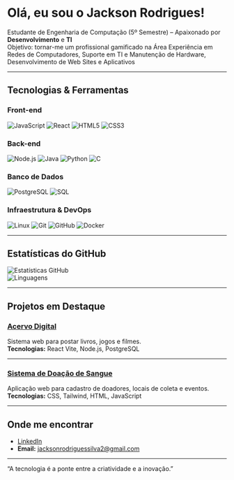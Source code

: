 # Olá, eu sou o Jackson Rodrigues!

Estudante de Engenharia de Computação (5º Semestre) – 
Apaixonado por **Desenvolvimento** e **TI**  
Objetivo: tornar-me um profissional gamificado na Área
Experiência em Redes de Computadores, Suporte em TI e Manutenção de Hardware, Desenvolvimento de Web Sites e Aplicativos

---

##  Tecnologias & Ferramentas

### Front-end
![JavaScript](https://img.shields.io/badge/JavaScript-F7DF1E?style=for-the-badge&logo=javascript&logoColor=black)
![React](https://img.shields.io/badge/React-20232A?style=for-the-badge&logo=react&logoColor=61DAFB)
![HTML5](https://img.shields.io/badge/HTML5-E34F26?style=for-the-badge&logo=html5&logoColor=white)
![CSS3](https://img.shields.io/badge/CSS3-1572B6?style=for-the-badge&logo=css3&logoColor=white)

### Back-end
![Node.js](https://img.shields.io/badge/Node.js-43853D?style=for-the-badge&logo=node.js&logoColor=white)
![Java](https://img.shields.io/badge/Java-ED8B00?style=for-the-badge&logo=openjdk&logoColor=white)
![Python](https://img.shields.io/badge/Python-3776AB?style=for-the-badge&logo=python&logoColor=white)
![C](https://img.shields.io/badge/C-00599C?style=for-the-badge&logo=c&logoColor=white)


### Banco de Dados
![PostgreSQL](https://img.shields.io/badge/PostgreSQL-316192?style=for-the-badge&logo=postgresql&logoColor=white)
![SQL](https://img.shields.io/badge/SQL-025E8C?style=for-the-badge&logo=database&logoColor=white)

### Infraestrutura & DevOps
![Linux](https://img.shields.io/badge/Linux-FCC624?style=for-the-badge&logo=linux&logoColor=black)
![Git](https://img.shields.io/badge/Git-F05032?style=for-the-badge&logo=git&logoColor=white)
![GitHub](https://img.shields.io/badge/GitHub-181717?style=for-the-badge&logo=github&logoColor=white)
![Docker](https://img.shields.io/badge/Docker-2496ED?style=for-the-badge&logo=docker&logoColor=white)

---

## Estatísticas do GitHub
![Estatísticas GitHub](https://github-readme-stats.vercel.app/api?username=Jackson90989&show_icons=true&theme=radical)  
![Linguagens](https://github-readme-stats.vercel.app/api/top-langs/?username=Jackson90989&layout=compact&theme=radical)


---

## Projetos em Destaque

### [Acervo Digital](https://github.com/Jackson90989/acervo-digital-hub)  
Sistema web para postar livros, jogos e filmes.  
**Tecnologias:** React Vite, Node.js, PostgreSQL  

---

### [Sistema de Doação de Sangue](https://github.com/Jackson90989/doe-vida-novo-)  
Aplicação web para cadastro de doadores, locais de coleta e eventos.  
**Tecnologias:** CSS, Tailwind, HTML, JavaScript 

---

## Onde me encontrar
- [LinkedIn](https://www.linkedin.com/in/rodriguesjackson/)  
- **Email:** jacksonrodriguessilva2@gmail.com  

---

“A tecnologia é a ponte entre a criatividade e a inovação.”  
